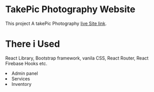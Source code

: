 # TakePic Photography Website

This project A takePic Photography [live Site link](https://takepic-f1d3a.web.app/).

# There i Used 

React Library, Bootstrap framework, vanila CSS, React Router, React Firebase Hooks etc.

<li>Admin panel</li>
<li>Services</li>
<li>Inventory</li>